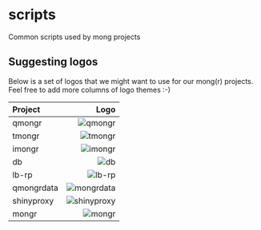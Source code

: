 # scripts
Common scripts used by mong projects

## Suggesting logos
Below is a set of logos that we might want to use for our mong(r) projects. Feel free to add more columns of logo themes :-)

|Project|Logo|
|:---|---:|
|qmongr|![qmongr](logo/qmongr_logo.svg)|
|tmongr|![tmongr](logo/tmongr_logo.svg)|
|imongr|![imongr](logo/imongr_logo.svg)|
|db|![db](logo/db_mong_logo.svg)|
|lb-rp|![lb-rp](logo/lb-rp_mong_logo.svg)|
|qmongrdata|![mongrdata](logo/qmongrdata_mong_logo.svg)|
|shinyproxy|![shinyproxy](logo/shinyproxy_mong_logo.svg)|
|mongr|![mongr](logo/mongr_logo.svg)|

